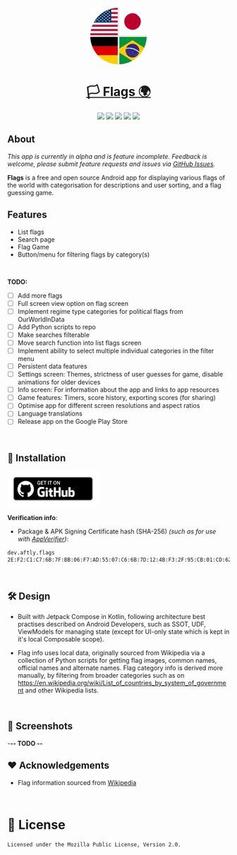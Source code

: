 <p align="center">
  <a href="https://github.com/aftly/Flags">
    <img src="assets/icon_round.png" width="128" height="128">
    <h1 align="center">🏳️ Flags 🌍</h1>
  </a>
</p>
<p align="center">
  <a href="https://github.com/aftly/Flags" style="text-decoration:none" area-label="Android">
    <img src="https://img.shields.io/badge/Android-Platform?label=Platform&color=62a900">
  </a>
  <a href="https://github.com/aftly/Flags" style="text-decoration:none" area-label="Min API: 21">
    <img src="https://img.shields.io/badge/24-minSdkVersion?label=minSdkVersion&color=62a900">
  </a>
  <a href="https://github.com/aftly/Flags/releases" style="text-decoration:none" area-label="GitHub Releases">
    <img src="https://img.shields.io/badge/GitHub_Releases-Download?label=Download&color=62a900">
  </a>
  <a href="https://github.com/aftly/Flags/releases" style="text-decoration:none" area-label="Latest release version">
    <img src="https://img.shields.io/github/v/release/aftly/Flags?include_prereleases&color=dc5d18">
  </a>
  <a href="https://github.com/aftly/Flags/blob/main/LICENSE" style="text-decoration:none" area-label="License: MPL 2.0">
    <img src="https://img.shields.io/badge/license-MPL%202.0-blue.svg">
  </a>
</p>

## About
*This app is currently in alpha and is feature incomplete. Feedback is welcome, please submit feature requests and issues via [GitHub Issues](https://github.com/aftly/Flags/issues).*

**Flags** is a free and open source Android app for displaying various flags of the world with categorisation for descriptions and user sorting, and a flag guessing game.
<br>

## Features
- List flags
- Search page
- Flag Game
- Button/menu for filtering flags by category(s)
<br>

**TODO:**
- [ ] Add more flags
- [ ] Full screen view option on flag screen
- [ ] Implement regime type categories for political flags from OurWorldInData
- [ ] Add Python scripts to repo
- [ ] Make searches filterable
- [ ] Move search function into list flags screen
- [ ] Implement ability to select multiple individual categories in the filter menu
- [ ] Persistent data features
- [ ] Settings screen: Themes, strictness of user guesses for game, disable animations for older devices
- [ ] Info screen: For information about the app and links to app resources
- [ ] Game features: Timers, score history, exporting scores (for sharing)
- [ ] Optimise app for different screen resolutions and aspect ratios
- [ ] Language translations
- [ ] Release app on the Google Play Store
<br>

## 📱 Installation
[<img src="assets/badge_github.png" 
    alt="Get it on GitHub" 
    height="80">](https://github.com/aftly/Flags/releases)

**Verification info**:
- Package & APK Signing Certificate hash (SHA-256) *(such as for use with [AppVerifier](https://github.com/soupslurpr/AppVerifier))*: 
```
dev.aftly.flags 2E:F2:C1:C7:6B:7F:BB:06:F7:AD:55:07:C6:6B:7D:12:4B:F3:2F:95:CB:01:CD:62:C8:DD:E2:F5:5F:3B:71:6C
```
<br>

## 🛠 Design
- Built with Jetpack Compose in Kotlin, following architecture best practises described on Android Developers, such as SSOT, UDF, ViewModels for managing state (except for UI-only state which is kept in it's local Composable scope).

- Flag info uses local data, originally sourced from Wikipedia via a collection of Python scripts for getting flag images, common names, official names and alternate names.
Flag category info is derived more manually, by filtering from broader categories such as on https://en.wikipedia.org/wiki/List_of_countries_by_system_of_government and other Wikipedia lists.
<br>

## 📱 Screenshots
-**-- TODO --**
<br>

## ❤️ Acknowledgements 
 - Flag information sourced from [Wikipedia](https://en.wikipedia.org/wiki/Main_Page)
<br>

# 🔖 License 
```
Licensed under the Mozilla Public License, Version 2.0.
```
